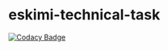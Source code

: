 # eskimi-technical-task
[![Codacy Badge](https://api.codacy.com/project/badge/Grade/71502e770eb141e5a2e06c2dfd6e648e)](https://app.codacy.com/gh/AndySakov/eskimi-technical-task?utm_source=github.com&utm_medium=referral&utm_content=AndySakov/eskimi-technical-task&utm_campaign=Badge_Grade_Settings)